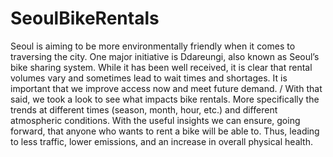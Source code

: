 # SeoulBikeRentals

Seoul is aiming to be more environmentally friendly when it comes to traversing the city. 
One major initiative is Ddareungi, also known as Seoul’s bike sharing system. While it has been well received, 
it is clear that rental volumes vary and sometimes lead to wait times and shortages. 
It is important that we improve access now and meet future demand. 
 /
With that said, we took a look to see what impacts bike rentals. 
More specifically the trends at different times (season, month, hour, etc.) and different atmospheric conditions. 
With the useful insights we can ensure, going forward, that anyone who wants to rent a bike will be able to. 
Thus, leading to less traffic, lower emissions, and an increase in overall physical health.


